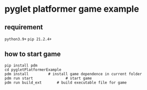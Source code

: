 # pyglet platformer game example

## requirement
`python3.9+`
`pip 21.2.4+`

## how to start game

```shell
pip install pdm
cd pygletPlatformerExample
pdm install         # install game dependence in current folder
pdm run start				# start game
pdm run build_ext		# build executable file for game
```

